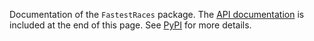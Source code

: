 <!-- markdownlint-disable MD041 -->

Documentation of the `FastestRaces` package. The
[API documentation](#header-submodules) <!-- markdownlint-disable-line MD051 -->
is included at the end of this page. See
[PyPI](https://pypi.org/project/fastest-races) for more details.
